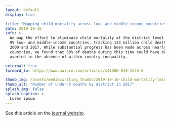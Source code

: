 ```yaml
---
layout: default
display: true

title: "Mapping child mortality across low- and middle-income countries"
date: 2019-10-16
info: >-
  We map the effort to eliminate child mortality at the district level across 
  99 low- and middle-income countries, tracking 123 million child deaths between
  2000 and 2017. While substantial progress has been made across nearly all
  countries, we found that 58% of deaths during this time could have been
  averted in the absence of within-country inequality.

external: true
forward_to: https://www.nature.com/articles/s41586-019-1545-0

thumb_img: /assets/media/writing_thumbs/2019-10-16-child-mortality-lmics.png
thumb_alt: "Number of under-5 deaths by district in 2017"
splash_img: false
splash_caption: >-
  Lorem ipsum
---
```


See this article on the [journal website](https://www.nature.com/articles/s41586-019-1545-0).
